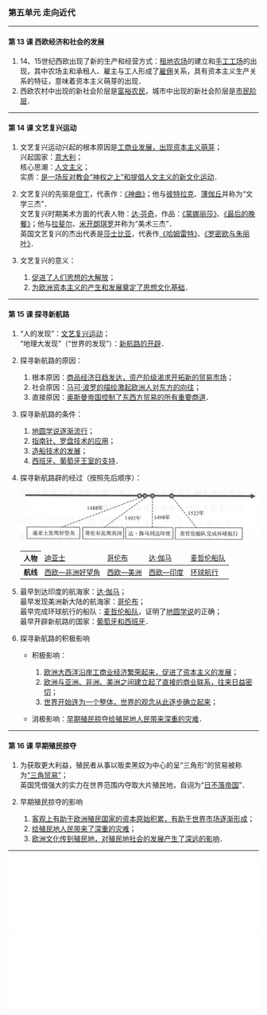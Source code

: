 ### 第五单元 走向近代

---

#### 第 13 课 西欧经济和社会的发展

1. 14、15世纪西欧出现了新的生产和经营方式：<u>租地农场</u>的建立和<u>手工工场</u>的出现，其中农场主和承租人、雇主与工人形成了<u>雇佣</u>关系，具有资本主义生产关系的特征，意味着资本主义萌芽的出现．
2. 西欧农村中出现的新社会阶层是<u>富裕农民</u>，城市中出现的新社会阶层是<u>市民阶层</u>．

---

#### 第 14 课 文艺复兴运动

1. 文艺复兴运动兴起的根本原因是<u>工商业发展，出现资本主义萌芽</u>；<br>
   兴起国家：<u>意大利</u>；<br>
   核心思潮：<u>人文主义</u>；<br>
   实质：<u>是一场反对教会“神权之上”和提倡人文主义的新文化运动</u>．

2. 文艺复兴的先驱是<u>但丁</u>，代表作：<u>《神曲》</u>；他与<u>彼特拉克</u>、<u>薄伽丘</u>并称为“文学三杰”．<br>
   文艺复兴时期美术方面的代表人物：<u>达·芬奇</u>，作品：<u>《蒙娜丽莎》</u>、<u>《最后的晚餐》</u>；他与<u>拉斐尔</u>、<u>米开朗琪罗</u>并称为“美术三杰”．<br>
   英国文艺复兴的杰出代表是<u>莎士比亚</u>，代表作<u>《哈姆雷特》</u>、<u>《罗密欧与朱丽叶》</u>．

3. 文艺复兴的意义：
   1. <u>促进了人们思想的大解放</u>；
   2. <u>为欧洲资本主义的产生和发展奠定了思想文化基础</u>．

---

#### 第 15 课 探寻新航路

1. “人的发现”：<u>文艺复兴运动</u>；<br>
   “地理大发现”（“世界的发现”）：<u>新航路的开辟</u>．

2. 探寻新航路的原因：

    1. 根本原因：<u>商品经济日趋发达，资产阶级渴求开拓新的贸易市场</u>；
    2. 社会原因：<u>马可·波罗的描绘激起欧洲人对东方的向往</u>；
    3. 直接原因：<u>奥斯曼帝国控制了东西方贸易的所有重要商道</u>．

3. 探寻新航路的条件：

    1. <u>地圆学说逐渐流行</u>；
    2. <u>指南针、罗盘技术的应用</u>；
    3. <u>造船技术的发展</u>；
    4. <u>西班牙、葡萄牙王室的支持</u>．

4. 探寻新航路辟的经过（按照先后顺序）：

    ![](/assets/maps/dir-13.png)

    <table><thead><tr><th>人物</th><td><u>迪亚士</u></td><td><u>哥伦布</u></td><td><u>达·伽马</u></td><td><u>麦哲伦船队</u></td></tr></thead><tbody><tr><th>航线</th><td><u>西欧—非洲好望角</u></td><td><u>西欧—美洲</u></td><td><u>西欧—印度</u></td><td><u>环球航行</u></td></tr></tbody></table>

5. 最早到达印度的航海家：<u>达·伽马</u>；<br>
   最早发现美洲新大陆的航海家：<u>哥伦布</u>；<br>
   最早完成环球航行的船队：<u>麦哲伦船队</u>，证明了<u>地圆学说</u>的正确；<br>
   最早开辟新航路的国家：<u>葡萄牙和西班牙</u>．

6. 探寻新航路的积极影响

    - 积极影响：

        1. <u>欧洲大西洋沿岸工商业经济繁荣起来，促进了资本主义的发展</u>；
        2. <u>欧洲与亚洲、非洲、美洲之间建立起了直接的商业联系，往来日益密切</u>；
        3. <u>世界开始连为一个整体，世界的观念从此逐步确立起来</u>；

    - 消极影响：<u>早期殖民掠夺给殖民地人民带来深重的灾难</u>．

---

#### 第 16 课 早期殖民掠夺

1. 为获取更大利益，殖民者从事以贩卖黑奴为中心的呈“三角形”的贸易被称为<u>“三角贸易”</u>；<br>
   英国凭借强大的实力在世界范围内夺取大片殖民地，自诩为“<u>日不落帝国</u>”．

2. 早期殖民掠夺的影响

    1. <u>客观上有助于欧洲殖民国家的资本原始积累，有助于世界市场逐渐形成</u>；
    2. <u>给殖民地人民带来了深重的灾难</u>；
    3. <u>欧洲文化传到殖民地，对殖民地社会的发展产生了深远的影响</u>．

---

<iframe src="/assets/summaries-blank/hw-4-1_5-1.pdf" frameborder="0" width="100%" type="application/pdf"></iframe>

<iframe src="/assets/summaries-blank/hw-5-2.pdf" frameborder="0" width="100%" type="application/pdf"></iframe>
